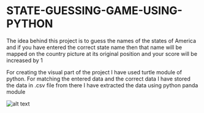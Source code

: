 # STATE-GUESSING-GAME-USING-PYTHON

The idea behind this project is to guess the names of the states of America and if you have entered the correct state name then that name will be mapped on the country picture at its original position and your score will be increased by 1

For creating the visual part of the project I have used turtle module of python.
For matching the entered data and the correct data I have stored the data in .csv file from there I have extracted the data using python panda module

![alt text](https://github.com/[learner9695]/[STATE-GUESSING-GAME-USING-PYTHON]/blob/[main]/Screenshot(115).png?raw=true)
